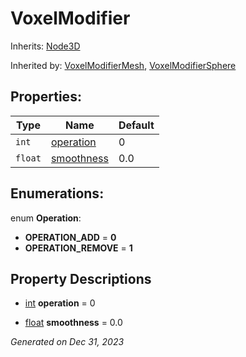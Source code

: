 # VoxelModifier

Inherits: [Node3D](https://docs.godotengine.org/en/stable/classes/class_node3d.html)

Inherited by: [VoxelModifierMesh](VoxelModifierMesh.md), [VoxelModifierSphere](VoxelModifierSphere.md)



## Properties: 


Type     | Name                         | Default 
-------- | ---------------------------- | --------
`int`    | [operation](#i_operation)    | 0       
`float`  | [smoothness](#i_smoothness)  | 0.0     
<p></p>

## Enumerations: 

enum **Operation**: 

- <span id="i_OPERATION_ADD"></span>**OPERATION_ADD** = **0**
- <span id="i_OPERATION_REMOVE"></span>**OPERATION_REMOVE** = **1**


## Property Descriptions

- [int](https://docs.godotengine.org/en/stable/classes/class_int.html)<span id="i_operation"></span> **operation** = 0


- [float](https://docs.godotengine.org/en/stable/classes/class_float.html)<span id="i_smoothness"></span> **smoothness** = 0.0


_Generated on Dec 31, 2023_
